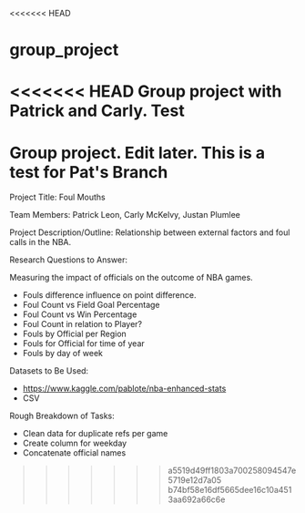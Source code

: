<<<<<<< HEAD
# group_project
<<<<<<< HEAD
Group project with Patrick and Carly. Test
=======
Group project. Edit later.
This is a test for Pat's Branch
=======
Project Title: Foul Mouths

Team Members: Patrick Leon, Carly McKelvy, Justan Plumlee

Project Description/Outline: Relationship between external factors and foul calls in the NBA.

Research Questions to Answer: 

Measuring the impact of officials on the outcome of NBA games.
-	Fouls difference influence on point difference.
-	Foul Count vs Field Goal Percentage
-	Foul Count vs Win Percentage
-	Foul Count in relation to Player?
-	Fouls by Official per Region
-	Fouls for Official for time of year
-	Fouls by day of week

Datasets to Be Used:

- https://www.kaggle.com/pablote/nba-enhanced-stats
- CSV

Rough Breakdown of Tasks:
-	Clean data for duplicate refs per game
-	Create column for weekday
-	Concatenate official names
>>>>>>> a5519d49ff1803a700258094547e5719e12d7a05
>>>>>>> b74bf58e16df5665dee16c10a4513aa692a66c6e
